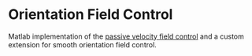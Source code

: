 # Orientation Field Control

Matlab implementation of the [passive velocity field control](https://ieeexplore.ieee.org/document/782030) and a custom extension for smooth orientation field control.
